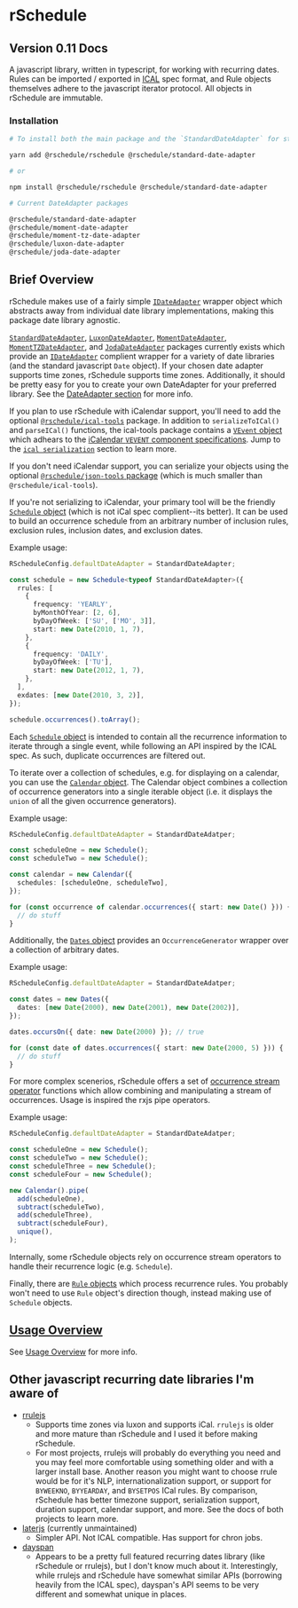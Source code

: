 # rSchedule

## Version 0.11 Docs

A javascript library, written in typescript, for working with recurring dates. Rules can be imported / exported in [ICAL](https://tools.ietf.org/html/rfc5545) spec format, and Rule objects themselves adhere to the javascript iterator protocol. All objects in rSchedule are immutable.

### Installation

```bash
# To install both the main package and the `StandardDateAdapter` for standard javascript dates */

yarn add @rschedule/rschedule @rschedule/standard-date-adapter

# or

npm install @rschedule/rschedule @rschedule/standard-date-adapter

# Current DateAdapter packages

@rschedule/standard-date-adapter
@rschedule/moment-date-adapter
@rschedule/moment-tz-date-adapter
@rschedule/luxon-date-adapter
@rschedule/joda-date-adapter
```

## Brief Overview

rSchedule makes use of a fairly simple [`IDateAdapter`](./date-adapter) wrapper object which abstracts away from individual date library implementations, making this package date library agnostic.

[`StandardDateAdapter`](./date-adapter/standard-date-adapter), [`LuxonDateAdapter`](./date-adapter/luxon-date-adapter), [`MomentDateAdapter`](./date-adapter/moment-date-adapter), [`MomentTZDateAdapter`](./date-adapter/moment-tz-date-adapter), and [`JodaDateAdapter`](./date-adapter/joda-date-adapter) packages currently exists which provide an [`IDateAdapter`](./date-adapter) complient wrapper for a variety of date libraries (and the standard javascript `Date` object). If your chosen date adapter supports time zones, rSchedule supports time zones. Additionally, it should be pretty easy for you to create your own DateAdapter for your preferred library. See the [DateAdapter section](./date-adapter) for more info.

If you plan to use rSchedule with iCalendar support, you'll need to add the optional [`@rschedule/ical-tools`](./serialization/ical) package. In addition to `serializeToICal()` and `parseICal()` functions, the ical-tools package contains a [`VEvent` object](./serialization/ical/vevent) which adhears to the [iCalendar `VEVENT` component specifications](https://tools.ietf.org/html/rfc5545#section-3.6.1). Jump to the [`ical serialization`](./serialization/ical) section to learn more.

If you don't need iCalendar support, you can serialize your objects using the optional [`@rschedule/json-tools` package](./serialization/json) (which is much smaller than `@rschedule/ical-tools`).

If you're not serializing to iCalendar, your primary tool will be the friendly [`Schedule` object](./usage/schedule) (which is not iCal spec complient--its better). It can be used to build an occurrence schedule from an arbitrary number of inclusion rules, exclusion rules, inclusion dates, and exclusion dates.

Example usage:

```typescript
RScheduleConfig.defaultDateAdapter = StandardDateAdapter;

const schedule = new Schedule<typeof StandardDateAdapter>({
  rrules: [
    {
      frequency: 'YEARLY',
      byMonthOfYear: [2, 6],
      byDayOfWeek: ['SU', ['MO', 3]],
      start: new Date(2010, 1, 7),
    },
    {
      frequency: 'DAILY',
      byDayOfWeek: ['TU'],
      start: new Date(2012, 1, 7),
    },
  ],
  exdates: [new Date(2010, 3, 2)],
});

schedule.occurrences().toArray();
```

Each [`Schedule` object](./usage/schedule) is intended to contain all the recurrence information to iterate through a single event, while following an API inspired by the ICAL spec. As such, duplicate occurrences are filtered out.

To iterate over a collection of schedules, e.g. for displaying on a calendar, you can use the [`Calendar` object](./usage/calendar). The Calendar object combines a collection of occurrence generators into a single iterable object (i.e. it displays the `union` of all the given occurrence generators).

Example usage:

```typescript
RScheduleConfig.defaultDateAdapter = StandardDateAdatper;

const scheduleOne = new Schedule();
const scheduleTwo = new Schedule();

const calendar = new Calendar({
  schedules: [scheduleOne, scheduleTwo],
});

for (const occurrence of calendar.occurrences({ start: new Date() })) {
  // do stuff
}
```

Additionally, the [`Dates` object](./usage/dates) provides an `OccurrenceGenerator` wrapper over a collection of arbitrary dates.

Example usage:

```typescript
RScheduleConfig.defaultDateAdapter = StandardDateAdatper;

const dates = new Dates({
  dates: [new Date(2000), new Date(2001), new Date(2002)],
});

dates.occursOn({ date: new Date(2000) }); // true

for (const date of dates.occurrences({ start: new Date(2000, 5) })) {
  // do stuff
}
```

For more complex scenerios, rSchedule offers a set of [occurrence stream operator](./usage/operators) functions which allow combining and manipulating a stream of occurrences. Usage is inspired the rxjs pipe operators.

Example usage:

```typescript
RScheduleConfig.defaultDateAdapter = StandardDateAdatper;

const scheduleOne = new Schedule();
const scheduleTwo = new Schedule();
const scheduleThree = new Schedule();
const scheduleFour = new Schedule();

new Calendar().pipe(
  add(scheduleOne),
  subtract(scheduleTwo),
  add(scheduleThree),
  subtract(scheduleFour),
  unique(),
);
```

Internally, some rSchedule objects rely on occurrence stream operators to handle their recurrence logic (e.g. `Schedule`).

Finally, there are [`Rule` objects](./usage/rule) which process recurrence rules. You probably won't need to use `Rule` object's direction though, instead making use of `Schedule` objects.

## [Usage Overview](./usage)

See [Usage Overview](./usage) for more info.

## Other javascript recurring date libraries I'm aware of

- [rrulejs](https://github.com/jakubroztocil/rrule)
  - Supports time zones via luxon and supports iCal. `rrulejs` is older and more mature than rSchedule and I used it before making rSchedule.
  - For most projects, rrulejs will probably do everything you need and you may feel more comfortable using something older and with a larger install base. Another reason you might want to choose rrule would be for it's NLP, internationalization support, or support for `BYWEEKNO`, `BYYEARDAY`, and `BYSETPOS` ICal rules. By comparison, rSchedule has better timezone support, serialization support, duration support, calendar support, and more. See the docs of both projects to learn more.
- [laterjs](https://github.com/bunkat/later) (currently unmaintained)
  - Simpler API. Not ICAL compatible. Has support for chron jobs.
- [dayspan](https://github.com/ClickerMonkey/dayspan)
  - Appears to be a pretty full featured recurring dates library (like rSchedule or rrulejs), but I don't know much about it. Interestingly, while rrulejs and rSchedule have somewhat similar APIs (borrowing heavily from the ICAL spec), dayspan's API seems to be very different and somewhat unique in places.

